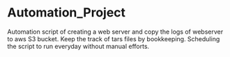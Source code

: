 # Automation_Project
Automation script of creating a web server and copy the logs of webserver to aws S3 bucket. Keep the track of tars files by bookkeeping. Scheduling the script to run everyday without manual efforts.
